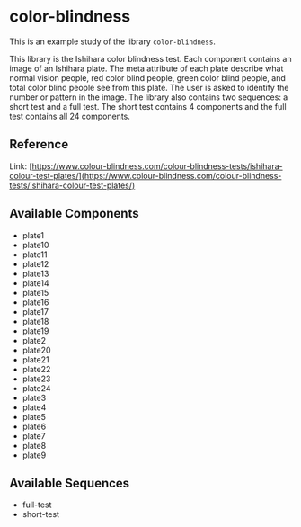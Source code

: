 
# color-blindness



This is an example study of the library `color-blindness`.

This library is the Ishihara color blindness test. Each component contains an image of an Ishihara plate. The meta attribute of each plate describe what normal vision people, red color blind people, green color blind people, and total color blind people see from this plate. The user is asked to identify the number or pattern in the image. The library also contains two sequences: a short test and a full test. The short test contains 4 components and the full test contains all 24 components.

## Reference





Link: [https://www.colour-blindness.com/colour-blindness-tests/ishihara-colour-test-plates/](https://www.colour-blindness.com/colour-blindness-tests/ishihara-colour-test-plates/)

## Available Components

- plate1
- plate10
- plate11
- plate12
- plate13
- plate14
- plate15
- plate16
- plate17
- plate18
- plate19
- plate2
- plate20
- plate21
- plate22
- plate23
- plate24
- plate3
- plate4
- plate5
- plate6
- plate7
- plate8
- plate9

## Available Sequences

- full-test
- short-test
